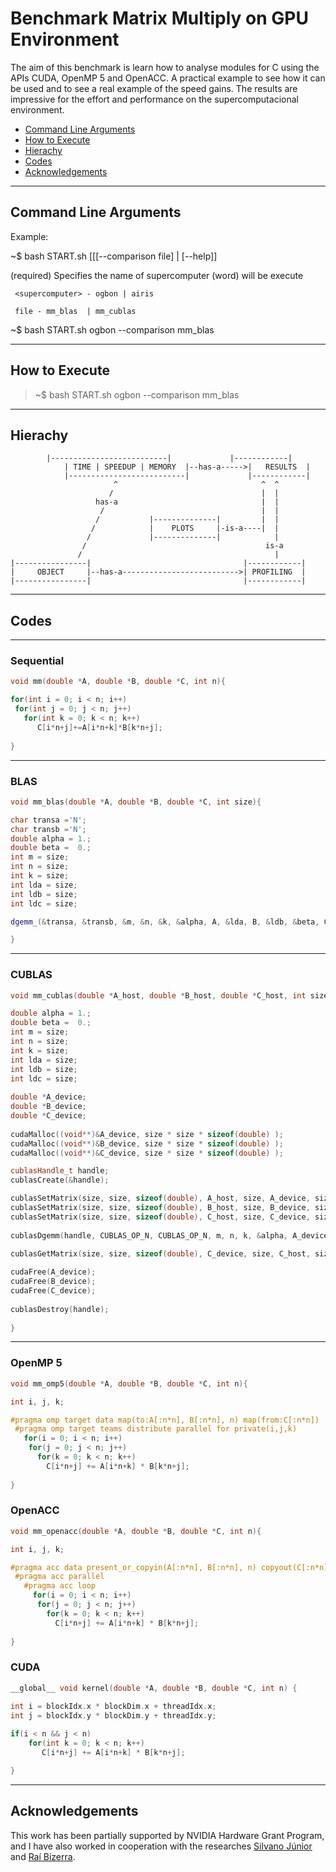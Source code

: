 # Benchmark Matrix Multiply on GPU Environment

The aim of this benchmark is learn how to analyse modules for C using the APIs CUDA, OpenMP 5 and OpenACC. 
A practical example to see how it can be used and to see a real example of the speed gains. 
The results are impressive for the effort and performance on the supercomputacional environment.

- [Command Line Arguments](#command-line-arguments)
- [How to Execute](#how-to-execute)
- [Hierachy](#hierachy)
- [Codes](#codes)
- [Acknowledgements](#acknowledgements)

----
## Command Line Arguments

Example:  

~$ bash START.sh <supercomputer> [[[--comparison file] | [--help]]

  (required) Specifies the name of supercomputer (word) will be execute

     <supercomputer> - ogbon | airis

     file - mm_blas  | mm_cublas 

~$ bash START.sh ogbon --comparison mm_blas

----
## How to Execute

> ~$ bash START.sh ogbon --comparison mm_blas


----
## Hierachy

		    |--------------------------|             |------------|
                | TIME | SPEEDUP | MEMORY  |--has-a----->|   RESULTS  |
                |--------------------------|             |------------|
                           ^                                ^  ^
                          /                                 |  |
                       has-a                                |  |
                        /                                   |  |
                       /           |--------------|         |  |
                      /            |    PLOTS     |-is-a----|  |
                     /             |--------------|            |
                    /                                        is-a 
                   /                                           |
    |----------------|                                  |------------|
    |     OBJECT     |--has-a-------------------------->| PROFILING  |
    |----------------|                                  |------------|
   
                      
                    

----
## Codes

----
### Sequential

~~~c++
void mm(double *A, double *B, double *C, int n){

for(int i = 0; i < n; i++) 
 for(int j = 0; j < n; j++)
   for(int k = 0; k < n; k++) 
      C[i*n+j]+=A[i*n+k]*B[k*n+j];
			
}
~~~

----
### BLAS

~~~c++
void mm_blas(double *A, double *B, double *C, int size){

char transa ='N';
char transb ='N';
double alpha = 1.;
double beta =  0.;
int m = size;
int n = size; 
int k = size; 
int lda = size;
int ldb = size;
int ldc = size;

dgemm_(&transa, &transb, &m, &n, &k, &alpha, A, &lda, B, &ldb, &beta, C, &ldc);

}
~~~

----
### CUBLAS

~~~c++
void mm_cublas(double *A_host, double *B_host, double *C_host, int size){

double alpha = 1.;
double beta =  0.;
int m = size;
int n = size; 
int k = size;
int lda = size;
int ldb = size;
int ldc = size;
            
double *A_device;
double *B_device;
double *C_device;
  
cudaMalloc((void**)&A_device, size * size * sizeof(double) ); 
cudaMalloc((void**)&B_device, size * size * sizeof(double) ); 
cudaMalloc((void**)&C_device, size * size * sizeof(double) ); 

cublasHandle_t handle;
cublasCreate(&handle);

cublasSetMatrix(size, size, sizeof(double), A_host, size, A_device, size);
cublasSetMatrix(size, size, sizeof(double), B_host, size, B_device, size);
cublasSetMatrix(size, size, sizeof(double), C_host, size, C_device, size);
  
cublasDgemm(handle, CUBLAS_OP_N, CUBLAS_OP_N, m, n, k, &alpha, A_device, lda, B_device, ldb, &beta, C_device, ldc);
 
cublasGetMatrix(size, size, sizeof(double), C_device, size, C_host, size);

cudaFree(A_device);
cudaFree(B_device);
cudaFree(C_device);
  
cublasDestroy(handle);
   
}
~~~

----
### OpenMP 5

~~~c++
void mm_omp5(double *A, double *B, double *C, int n){

int i, j, k;

#pragma omp target data map(to:A[:n*n], B[:n*n], n) map(from:C[:n*n])
 #pragma omp target teams distribute parallel for private(i,j,k)
   for(i = 0; i < n; i++) 
    for(j = 0; j < n; j++)
      for(k = 0; k < n; k++) 
        C[i*n+j] += A[i*n+k] * B[k*n+j];
	     
}
~~~

### OpenACC

~~~c++
void mm_openacc(double *A, double *B, double *C, int n){

int i, j, k;

#pragma acc data present_or_copyin(A[:n*n], B[:n*n], n) copyout(C[:n*n])
 #pragma acc parallel 
   #pragma acc loop
     for(i = 0; i < n; i++)
      for(j = 0; j < n; j++)
        for(k = 0; k < n; k++)
          C[i*n+j] += A[i*n+k] * B[k*n+j];
			 
}
~~~

### CUDA

~~~c++
__global__ void kernel(double *A, double *B, double *C, int n) {
  
int i = blockIdx.x * blockDim.x + threadIdx.x;
int j = blockIdx.y * blockDim.y + threadIdx.y;

if(i < n && j < n)
    for(int k = 0; k < n; k++) 
       C[i*n+j] += A[i*n+k] * B[k*n+j];

}
~~~

----
## Acknowledgements

This work has been partially supported by NVIDIA Hardware Grant Program, and I have also worked in cooperation with the researches [Silvano Júnior](silvano.junior@fieb.org.br) and [Raí Bizerra](rai.bizerra@fieb.org.br).
